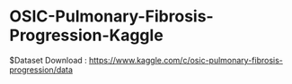 # OSIC-Pulmonary-Fibrosis-Progression-Kaggle


$Dataset Download : https://www.kaggle.com/c/osic-pulmonary-fibrosis-progression/data
